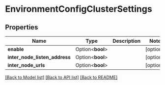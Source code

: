 # EnvironmentConfigClusterSettings

## Properties

Name | Type | Description | Notes
------------ | ------------- | ------------- | -------------
**enable** | Option<**bool**> |  | [optional]
**inter_node_listen_address** | Option<**bool**> |  | [optional]
**inter_node_urls** | Option<**bool**> |  | [optional]

[[Back to Model list]](../README.md#documentation-for-models) [[Back to API list]](../README.md#documentation-for-api-endpoints) [[Back to README]](../README.md)


